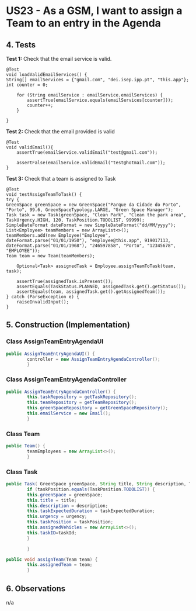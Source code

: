 # US23 - As a GSM, I want to assign a Team to an entry in the Agenda

## 4. Tests

**Test 1:** Check that the email service is valid.

    @Test
    void loadValidEmailServices() {
    String[] emailServices = {"gmail.com", "dei.isep.ipp.pt", "this.app"};
    int counter = 0;

        for (String emailService : emailService.emailServices) {
            assertTrue(emailService.equals(emailServices[counter]));
            counter++;
        }

    }

**Test 2:** Check that the email provided is valid

    @Test
    void validEmail(){
        assertTrue(emailService.validEmail("test@gmail.com"));

        assertFalse(emailService.validEmail("test@hotmail.com"));
    }

**Test 3:** Check that a team is assigned to Task

    @Test
    void testAssignTeamToTask() {
    try {
    GreenSpace greenSpace = new GreenSpace("Parque da Cidade do Porto", "Porto", 99.6, GreenSpaceTypology.LARGE, "Green Space Manager");
    Task task = new Task(greenSpace, "Clean Park", "Clean the park area", TaskUrgency.HIGH, 120, TaskPosition.TODOLIST, 99999);
    SimpleDateFormat dateFormat = new SimpleDateFormat("dd/MM/yyyy");
    List<Employee> teamMembers = new ArrayList<>();
    teamMembers.add(new Employee("Employee", dateFormat.parse("01/01/1950"), "employee@this.app", 919017113, dateFormat.parse("01/01/1968"), "246597858", "Porto", "12345678", "EMPLOYEE"));
    Team team = new Team(teamMembers);

        Optional<Task> assignedTask = Employee.assignTeamToTask(team, task);

        assertTrue(assignedTask.isPresent());
        assertEquals(TaskStatus.PLANNED, assignedTask.get().getStatus());
        assertEquals(team, assignedTask.get().getAssignedTeam());
    } catch (ParseException e) {
        raiseInvalidInput();
    }


## 5. Construction (Implementation)

### Class AssignTeamEntryAgendaUI

```java
public AssignTeamEntryAgendaUI() {
        controller = new AssignTeamEntryAgendaController();
        }
```

### Class AssignTeamEntryAgendaController

```java
public AssignTeamEntryAgendaController() {
        this.taskRepository = getTaskRepository();
        this.teamRepository = getTeamRepository();
        this.greenSpaceRepository = getGreenSpaceRepository();
        this.emailService = new Email();
        }
```

### Class Team

```java
public Team() {
        teamEmployees = new ArrayList<>();
        }
```

### Class Task

```java
public Task( GreenSpace greenSpace, String title, String description, TaskUrgency urgency, int taskExpectedDuration, TaskPosition taskPosition,int taskId) {
        if (taskPosition.equals(TaskPosition.TODOLIST)) {
        this.greenSpace = greenSpace;
        this.title = title;
        this.description = description;
        this.taskExpectedDuration = taskExpectedDuration;
        this.urgency = urgency;
        this.taskPosition = taskPosition;
        this.assignedVehicles = new ArrayList<>();
        this.taskID=taskId;
        }

        }

public void assignTeam(Team team) {
        this.assignedTeam = team;
        }
```




## 6. Observations

n/a